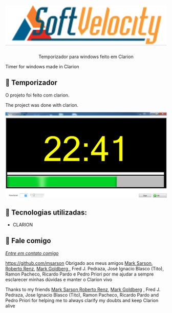 <h1 align="center">
    <img width="600" src="assets/logo.png" />
</h1>


<p align="center">
Temporizador para windows feito em Clarion
    
Timer for windows made in Clarion
</p>

📌 Temporizador 
------------------
O projeto foi feito com clarion.


The project was done with clarion.


<img src="assets/temporizador.png" alt="page-home">


🔧 Tecnologias utilizadas:
------------------

- CLARION 

💬 Fale comigo
------------------
[*Entre em contato comigo*](https://www.linkedin.com/in/ivo-baptista-3712144/)


https://github.com/msarson
Obrigado aos meus amigos <a href="https://github.com/msarson">Mark Sarson</a>, <a href="https://www.linkedin.com/in/roberto-renz-327a3622/">Roberto Renz</a>, <a href="https://github.com/MarkGoldberg"> Mark Goldberg </a>, Fred J. Pedraza,  José Ignacio Blasco (Tito), Ramon Pacheco, Ricardo Pardo e Pedro Priori por me ajudar a sempre esclarecer minhas dúvidas e manter o Clarion vivo


Thanks to my friends <a href="https://github.com/msarson">Mark Sarson</a>,<a href="https://github.com/robirenz">Roberto Renz</a>, <a href="https://github.com/MarkGoldberg">Mark Goldberg</a> , Fred J. Pedraza, Jose Ignacio Blasco (Tito), Ramon Pacheco, Ricardo Pardo and Pedro Priori for helping me to always clarify my doubts and keep Clarion alive





